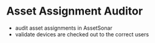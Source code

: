 # Asset Assignment Auditor

- audit asset assignments in AssetSonar
- validate devices are checked out to the correct users
